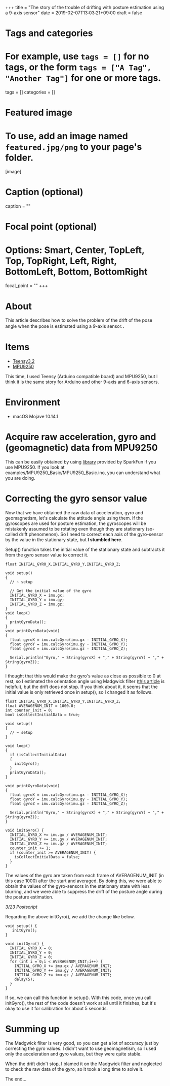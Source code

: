 +++
title = "The story of the trouble of drifting with posture estimation using a 9-axis sensor"
date = 2019-02-07T13:03:21+09:00
draft = false

# Tags and categories
# For example, use `tags = []` for no tags, or the form `tags = ["A Tag", "Another Tag"]` for one or more tags.
tags = []
categories = []

# Featured image
# To use, add an image named `featured.jpg/png` to your page's folder. 
[image]
  # Caption (optional)
  caption = ""

  # Focal point (optional)
  # Options: Smart, Center, TopLeft, Top, TopRight, Left, Right, BottomLeft, Bottom, BottomRight
  focal_point = ""
+++

# About
This article describes how to solve the problem of the drift of the pose angle when the pose is estimated using a 9-axis sensor.．

# Items
 - [Teensy3.2](https://www.switch-science.com/catalog/2447/?gclid=EAIaIQobChMIspXok9Go4AIVVAoqCh1I2A83EAAYASAAEgIOUvD_BwE)
 - [MPU9250](https://www.switch-science.com/catalog/2845/)

This time, I used Teensy (Arduino compatible board) and MPU9250, but I think it is the same story for Arduino and other 9-axis and 6-axis sensors.

# Environment
 - macOS Mojave 10.14.1

# Acquire raw acceleration, gyro and (geomagnetic) data from MPU9250
This can be easily obtained by using [library](https://github.com/sparkfun/SparkFun_MPU-9250-DMP_Arduino_Library) provided by SparkFun if you use MPU9250.
If you look at examples/MPU9250_Basic/MPU9250_Basic.ino, you can understand what you are doing.

# Correcting the gyro sensor value
Now that we have obtained the raw data of acceleration, gyro and geomagnetism, let's calculate the attitude angle using them.
If the gyroscopes are used for posture estimation, the gyroscopes will be mistakenly assumed to be rotating even though they are stationary (so-called drift phenomenon). 
So I need to correct each axis of the gyro-sensor by the value in the stationary state, but **I stumbled here**.

Setup() function takes the initial value of the stationary state and subtracts it from the gyro sensor value to correct it. 

```
float INITIAL_GYRO_X,INITIAL_GYRO_Y,INITIAL_GYRO_Z;

void setup() 
{
  // ~ setup
  
  // Get the initial value of the gyro
  INITIAL_GYRO_X = imu.gx;
  INITIAL_GYRO_Y = imu.gy;
  INITIAL_GYRO_Z = imu.gz;
}
void loop() 
{
  printGyroData();
}
void printGyroData(void)
{  
  float gyroX = imu.calcGyro(imu.gx - INITIAL_GYRO_X);
  float gyroY = imu.calcGyro(imu.gy - INITIAL_GYRO_Y);
  float gyroZ = imu.calcGyro(imu.gz - INITIAL_GYRO_Z);
  
  Serial.println("Gyro," + String(gyroX) + "," + String(gyroY) + "," + String(gyroZ));
}
```

I thought that this would make the gyro's value as close as possible to 0 at rest, so I estimated the orientation angle using Madgwick filter ([this article](http://tattatatakemori.hatenablog.com/entry/2018/06/24/140422) is helpful), but the drift does not stop.
If you think about it, it seems that the initial value is only retrieved once in setup(), so I changed it as follows.

```
float INITIAL_GYRO_X,INITIAL_GYRO_Y,INITIAL_GYRO_Z;
float AVERAGENUM_INIT = 1000.0;
int counter_init = 0;
bool isCollectInitialData = true;

void setup() 
{
  // ~ setup
}

void loop() 
{
  if (isCollectInitialData)
  {
    initGyro();
  }
  printGyroData();
}

void printGyroData(void)
{  
  float gyroX = imu.calcGyro(imu.gx - INITIAL_GYRO_X);
  float gyroY = imu.calcGyro(imu.gy - INITIAL_GYRO_Y);
  float gyroZ = imu.calcGyro(imu.gz - INITIAL_GYRO_Z);
  
  Serial.println("Gyro," + String(gyroX) + "," + String(gyroY) + "," + String(gyroZ));
}

void initGyro() {
  INITIAL_GYRO_X += imu.gx / AVERAGENUM_INIT;
  INITIAL_GYRO_Y += imu.gy / AVERAGENUM_INIT;
  INITIAL_GYRO_Z += imu.gz / AVERAGENUM_INIT;
  counter_init += 1;
  if (counter_init >= AVERAGENUM_INIT) {
    isCollectInitialData = false;
  }
}
```
The values of the gyro are taken from each frame of AVERAGENUM_INIT (in this case 1000) after the start and averaged. By doing this, we were able to obtain the values of the gyro-sensors in the stationary state with less blurring, and we were able to suppress the drift of the posture angle during the posture estimation.

*3/23 Postscript*

Regarding the above initGyro(), we add the change like below.

```
void setup() {
   initGyro();
}

void initGyro() {
  INITIAL_GYRO_X = 0;
  INITIAL_GYRO_Y = 0;
  INITIAL_GYRO_Z = 0;
  for (int i = 0;i < AVERAGENUM_INIT;i++) {
    INITIAL_GYRO_X += imu.gx / AVERAGENUM_INIT;
    INITIAL_GYRO_Y += imu.gy / AVERAGENUM_INIT;
    INITIAL_GYRO_Z += imu.gz / AVERAGENUM_INIT;
    delay(5);
  }
}

```

If so, we can call this function in setup().
With this code, once you call initGyro(), the rest of the code doesn't work at all until it finishes, but it's okay to use it for calibration for about 5 seconds.

# Summing up
The Madgwick filter is very good, so you can get a lot of accuracy just by correcting the gyro values. I didn't want to use geomagnetism, so I used only the acceleration and gyro values, but they were quite stable.

When the drift didn't stop, I blamed it on the Madgwick filter and neglected to check the raw data of the gyro, so it took a long time to solve it.

The end...